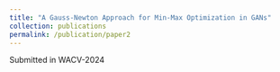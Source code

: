 ```yaml
---
title: "A Gauss-Newton Approach for Min-Max Optimization in GANs"
collection: publications
permalink: /publication/paper2
---
```

Submitted in WACV-2024